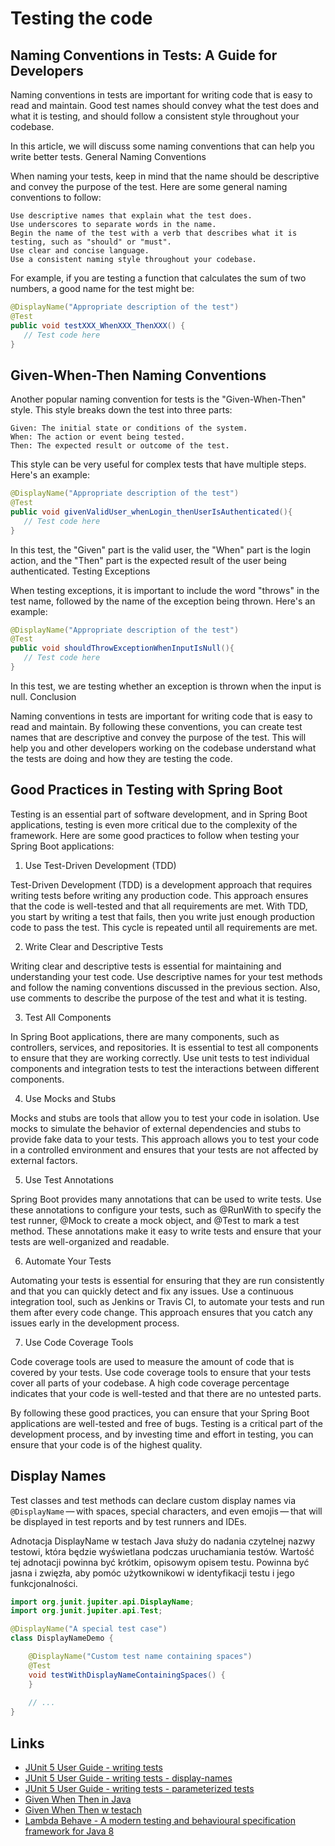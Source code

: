 # Testing the code

## Naming Conventions in Tests: A Guide for Developers

Naming conventions in tests are important for writing code that is easy to read and maintain. Good test names should
convey what the test does and what it is testing, and should follow a consistent style throughout your codebase.

In this article, we will discuss some naming conventions that can help you write better tests.
General Naming Conventions

When naming your tests, keep in mind that the name should be descriptive and convey the purpose of the test. Here are
some general naming conventions to follow:

    Use descriptive names that explain what the test does.
    Use underscores to separate words in the name.
    Begin the name of the test with a verb that describes what it is testing, such as "should" or "must".
    Use clear and concise language.
    Use a consistent naming style throughout your codebase.

For example, if you are testing a function that calculates the sum of two numbers, a good name for the test might be:

```java
@DisplayName("Appropriate description of the test")
@Test
public void testXXX_WhenXXX_ThenXXX() {
   // Test code here
}
```

## Given-When-Then Naming Conventions

Another popular naming convention for tests is the "Given-When-Then" style. This style breaks down the test into three
parts:

    Given: The initial state or conditions of the system.
    When: The action or event being tested.
    Then: The expected result or outcome of the test.

This style can be very useful for complex tests that have multiple steps. Here's an example:

```java
@DisplayName("Appropriate description of the test")
@Test
public void givenValidUser_whenLogin_thenUserIsAuthenticated(){
   // Test code here
}
```

In this test, the "Given" part is the valid user, the "When" part is the login action, and the "Then" part is the
expected result of the user being authenticated.
Testing Exceptions

When testing exceptions, it is important to include the word "throws" in the test name, followed by the name of the
exception being thrown. Here's an example:

```java
@DisplayName("Appropriate description of the test")
@Test
public void shouldThrowExceptionWhenInputIsNull(){
   // Test code here
}
```

In this test, we are testing whether an exception is thrown when the input is null.
Conclusion

Naming conventions in tests are important for writing code that is easy to read and maintain. By following these
conventions, you can create test names that are descriptive and convey the purpose of the test. This will help you and
other developers working on the codebase understand what the tests are doing and how they are testing the code.

## Good Practices in Testing with Spring Boot

Testing is an essential part of software development, and in Spring Boot applications, testing is even more critical due
to the complexity of the framework. Here are some good practices to follow when testing your Spring Boot applications:

1. Use Test-Driven Development (TDD)

Test-Driven Development (TDD) is a development approach that requires writing tests before writing any production code.
This approach ensures that the code is well-tested and that all requirements are met. With TDD, you start by writing a
test that fails, then you write just enough production code to pass the test. This cycle is repeated until all
requirements are met.

2. Write Clear and Descriptive Tests

Writing clear and descriptive tests is essential for maintaining and understanding your test code. Use descriptive names
for your test methods and follow the naming conventions discussed in the previous section. Also, use comments to
describe the purpose of the test and what it is testing.

3. Test All Components

In Spring Boot applications, there are many components, such as controllers, services, and repositories. It is essential
to test all components to ensure that they are working correctly. Use unit tests to test individual components and
integration tests to test the interactions between different components.

4. Use Mocks and Stubs

Mocks and stubs are tools that allow you to test your code in isolation. Use mocks to simulate the behavior of external
dependencies and stubs to provide fake data to your tests. This approach allows you to test your code in a controlled
environment and ensures that your tests are not affected by external factors.

5. Use Test Annotations

Spring Boot provides many annotations that can be used to write tests. Use these annotations to configure your tests,
such as @RunWith to specify the test runner, @Mock to create a mock object, and @Test to mark a test method. These
annotations make it easy to write tests and ensure that your tests are well-organized and readable.

6. Automate Your Tests

Automating your tests is essential for ensuring that they are run consistently and that you can quickly detect and fix
any issues. Use a continuous integration tool, such as Jenkins or Travis CI, to automate your tests and run them after
every code change. This approach ensures that you catch any issues early in the development process.

7. Use Code Coverage Tools

Code coverage tools are used to measure the amount of code that is covered by your tests. Use code coverage tools to
ensure that your tests cover all parts of your codebase. A high code coverage percentage indicates that your code is
well-tested and that there are no untested parts.

By following these good practices, you can ensure that your Spring Boot applications are well-tested and free of bugs.
Testing is a critical part of the development process, and by investing time and effort in testing, you can ensure that
your code is of the highest quality.

## Display Names
Test classes and test methods can declare custom display names via `@DisplayName` — with spaces, special characters, and even emojis — that will be displayed in test reports and by test runners and IDEs.

Adnotacja DisplayName w testach Java służy do nadania czytelnej nazwy testowi, która będzie wyświetlana podczas uruchamiania testów. Wartość tej adnotacji powinna być krótkim, opisowym opisem testu. Powinna być jasna i zwięzła, aby pomóc użytkownikowi w identyfikacji testu i jego funkcjonalności.

```java
import org.junit.jupiter.api.DisplayName;
import org.junit.jupiter.api.Test;

@DisplayName("A special test case")
class DisplayNameDemo {

    @DisplayName("Custom test name containing spaces")
    @Test
    void testWithDisplayNameContainingSpaces() {
    }
    
    // ...
}
```

## Links
- [JUnit 5 User Guide - writing tests](https://junit.org/junit5/docs/current/user-guide/#writing-tests)
- [JUnit 5 User Guide - writing tests - display-names](https://junit.org/junit5/docs/current/user-guide/#writing-tests-display-names)
- [JUnit 5 User Guide - writing tests - parameterized tests](https://junit.org/junit5/docs/current/user-guide/#writing-tests-parameterized-tests)
- [Given When Then in Java](https://www.javacodegeeks.com/2015/01/given-when-then-in-java.html)
- [Given When Then w testach](https://javastart.pl/baza-wiedzy/testowanie-jednostkowe/given-when-then-w-testach)
- [Lambda Behave - A modern testing and behavioural specification framework for Java 8](http://richardwarburton.github.io/lambda-behave/)
